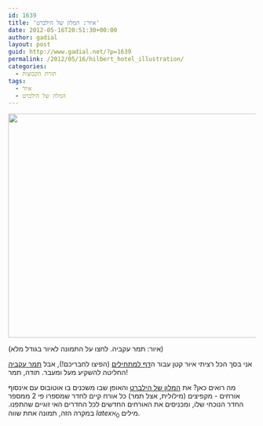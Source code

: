 ```yaml
---
id: 1639
title: 'איור: המלון של הילברט'
date: 2012-05-16T20:51:30+00:00
author: gadial
layout: post
guid: http://www.gadial.net/?p=1639
permalink: /2012/05/16/hilbert_hotel_illustration/
categories:
  - תורת הקבוצות
tags:
  - איור
  - המלון של הילברט
---
```

[<img class="alignnone size-full wp-image-1640" title="hilbert" src="http://www.gadial.net/wp-content/uploads/2012/05/hilbert.png" alt="" width="600" height="457" />](http://www.gadial.net/wp-content/uploads/2012/05/hilbert.png)

(איור: תמר עקביה. לחצו על התמונה לאיור בגודל מלא)

אני בסך הכל רציתי איור קטן עבור ה[דף למתחילים](http://www.gadial.net/?page_id=1589) (הפיצו לחבריכם!), אבל [תמר עקביה](http://cargocollective.com/Chips-Illustrated) החליטה להשקיע מעל ומעבר. תודה, תמר!

מה רואים כאן? את [המלון של הילברט](http://www.gadial.net/?p=835) והאופן שבו משכנים בו אוטובוס עם אינסוף אורחים - מקפיצים (מילולית, אצל תמר) כל אורח קיים לחדר שמספרו פי 2 ממספר החדר הנוכחי שלו, ומכניסים את האורחים החדשים לכל החדרים האי זוגיים שהתפנו. במקרה הזה, תמונה אחת שווה $latex \aleph_0$ מילים.